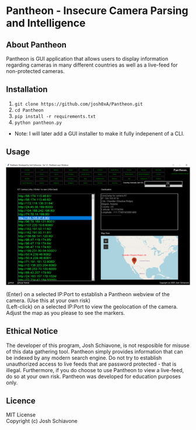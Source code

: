 # Pantheon - Insecure Camera Parsing and Intelligence

## About Pantheon 
Pantheon is GUI application that allows users to display information regarding cameras in many different countries as well as a live-feed for non-protected cameras. 

## Installation 
1. ``git clone https://github.com/josh0xA/Pantheon.git``
2. ``cd Pantheon``
3. ``pip install -r requirements.txt``
4. ``python pantheon.py``
- Note: I will later add a GUI installer to make it fully indepenent of a CLI. 

## Usage 
<p align="center">
  <img src="/imgs/pantheon_example1.PNG">
</p>

(Enter) on a selected IP:Port to establish a Pantheon webview of the camera. (Use this at your own risk) <br/>
(Left-click) on a selected IP:Port to view the geolocation of the camera. <br/>
Adjust the map as you please to see the markers. 

## Ethical Notice
The developer of this program, Josh Schiavone, is not resposible for misuse of this data gathering tool. Pantheon simply provides information
that can be indexed by any modern search engine. Do not try to establish unauthorized access to live feeds that are password protected - that is illegal. Furthermore, if you do choose to use Pantheon to view a live-feed, do so at your own risk. Pantheon was developed for 
education purposes only. 

## Licence
MIT License<br/>
Copyright (c) Josh Schiavone
